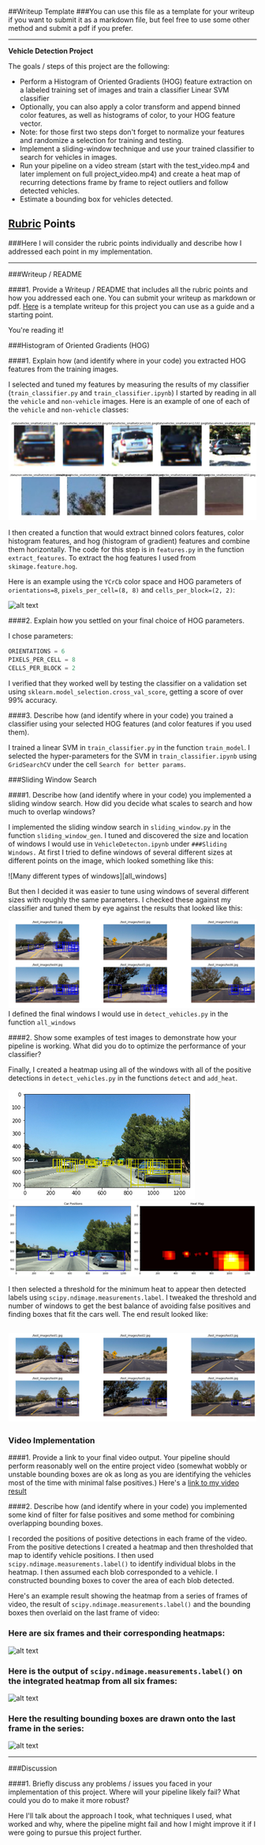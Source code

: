 ##Writeup Template
###You can use this file as a template for your writeup if you want to submit it as a markdown file, but feel free to use some other method and submit a pdf if you prefer.

---

**Vehicle Detection Project**

The goals / steps of this project are the following:

* Perform a Histogram of Oriented Gradients (HOG) feature extraction on a labeled training set of images and train a classifier Linear SVM classifier
* Optionally, you can also apply a color transform and append binned color features, as well as histograms of color, to your HOG feature vector. 
* Note: for those first two steps don't forget to normalize your features and randomize a selection for training and testing.
* Implement a sliding-window technique and use your trained classifier to search for vehicles in images.
* Run your pipeline on a video stream (start with the test_video.mp4 and later implement on full project_video.mp4) and create a heat map of recurring detections frame by frame to reject outliers and follow detected vehicles.
* Estimate a bounding box for vehicles detected.

[//]: # (Image References)
[image1]: ./examples/car_not_car.png
[image2]: ./examples/HOG_example.jpg
[image3]: ./examples/sliding_windows.jpg
[image4]: ./examples/sliding_window.jpg
[image5]: ./examples/bboxes_and_heat.png
[image6]: ./examples/labels_map.png
[image7]: ./examples/output_bboxes.png
[video1]: ./project_video.mp4

[all_windoes]: ./writeup_images/all_windows.png
[candidate_detections]: ./writeup_images/candidate_detections.png
[car_images]: ./writeup_images/car-images.png
[no_car_images]: ./writeup_images/no-car-images.png
[detections]: ./writeup_images/detections.png
[detections_many]: ./writeup_images/detections_many.png
[heat_map]: ./writeup_images/heat_map.png
[hot_windows]: ./writeup_images/hot_windows.png
[overlapping_windows]: ./writeup_images/overlapping_windows.png
[yellow_candidates]: ./writeup_images/yellow_candidates yellow_candidates.png

## [Rubric](https://review.udacity.com/#!/rubrics/513/view) Points
###Here I will consider the rubric points individually and describe how I addressed each point in my implementation.  

---
###Writeup / README

####1. Provide a Writeup / README that includes all the rubric points and how you addressed each one.  You can submit your writeup as markdown or pdf.  [Here](https://github.com/udacity/CarND-Vehicle-Detection/blob/master/writeup_template.md) is a template writeup for this project you can use as a guide and a starting point.  

You're reading it!

###Histogram of Oriented Gradients (HOG)

####1. Explain how (and identify where in your code) you extracted HOG features from the training images.


I selected and tuned my features by measuring the results of my classifier (`train_classifier.py` and `train_classifier.ipynb`)
I started by reading  in all the `vehicle` and `non-vehicle` images.  Here is an example of one of each of the `vehicle` and `non-vehicle` classes:

![car images][car_images]
![no car images][no_car_images]

I then created a function that would extract binned colors features, color histogram features, and hog (histogram of gradient) features and combine them horizontally.
The code for this step is in `features.py` in the function `extract_features`. To extract the hog features I used from `skimage.feature.hog`.


Here is an example using the `YCrCb` color space and HOG parameters of `orientations=8`, `pixels_per_cell=(8, 8)` and `cells_per_block=(2, 2)`:

![alt text][image2]

####2. Explain how you settled on your final choice of HOG parameters.

I chose parameters:

```python
ORIENTATIONS = 6
PIXELS_PER_CELL = 8
CELLS_PER_BLOCK = 2
```
I verified that they worked well by testing the classifier on a validation set using `sklearn.model_selection.cross_val_score`,
getting a score of over 99% accuracy.

####3. Describe how (and identify where in your code) you trained a classifier using your selected HOG features (and color features if you used them).

I trained a linear SVM in `train_classifier.py` in the function `train_model`. 
I selected the hyper-parameters for the SVM in `train_classifier.ipynb` using `GridSearchCV` under the cell `Search for better params`.


###Sliding Window Search

####1. Describe how (and identify where in your code) you implemented a sliding window search.  How did you decide what scales to search and how much to overlap windows?

I implemented the sliding window search in `sliding_window.py` in the function `sliding_window_gen`.
I tuned and discovered the size and location of windows I would use in `VehicleDetecton.ipynb` under `###Sliding Windows.`
At first I tried to define windows of several different sizes at different points on the image, which looked something like this:

![Many different types of windows][all_windows]

But then I decided it was easier to tune using windows of several different sizes with roughly the same parameters. 
I checked these against my classifier and tuned them by eye against the results that looked like this:

![All the detections][candidate_detections]
I defined the final windows I would use in `detect_vehicles.py` in the function `all_windows`

####2. Show some examples of test images to demonstrate how your pipeline is working.  What did you do to optimize the performance of your classifier?

Finally, I created a heatmap using all of the windows with all of the positive detections in `detect_vehicles.py` 
in the functions `detect` and `add_heat`. 

![hot_windows][hot_windows]
![heat map][heat_map]

I then selected a threshold for the minimum heat to appear then detected labels using `scipy.ndimage.measurements.label`.
I tweaked the threshold and number of windows to get the best balance of avoiding false positives and finding boxes that
fit the cars well. The end result looked like:

![All the detections][detections_many]
---

### Video Implementation

####1. Provide a link to your final video output.  Your pipeline should perform reasonably well on the entire project video (somewhat wobbly or unstable bounding boxes are ok as long as you are identifying the vehicles most of the time with minimal false positives.)
Here's a [link to my video result](./project_video.mp4)


####2. Describe how (and identify where in your code) you implemented some kind of filter for false positives and some method for combining overlapping bounding boxes.

I recorded the positions of positive detections in each frame of the video.  From the positive detections I created a heatmap and then thresholded that map to identify vehicle positions.  I then used `scipy.ndimage.measurements.label()` to identify individual blobs in the heatmap.  I then assumed each blob corresponded to a vehicle.  I constructed bounding boxes to cover the area of each blob detected.  

Here's an example result showing the heatmap from a series of frames of video, the result of `scipy.ndimage.measurements.label()` and the bounding boxes then overlaid on the last frame of video:

### Here are six frames and their corresponding heatmaps:

![alt text][image5]

### Here is the output of `scipy.ndimage.measurements.label()` on the integrated heatmap from all six frames:
![alt text][image6]

### Here the resulting bounding boxes are drawn onto the last frame in the series:
![alt text][image7]



---

###Discussion

####1. Briefly discuss any problems / issues you faced in your implementation of this project.  Where will your pipeline likely fail?  What could you do to make it more robust?

Here I'll talk about the approach I took, what techniques I used, what worked and why, where the pipeline might fail and how I might improve it if I were going to pursue this project further.  

